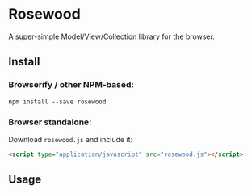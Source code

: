# Rosewood

A super-simple Model/View/Collection library for the browser.

## Install
### Browserify / other NPM-based:

`npm install --save rosewood`

### Browser standalone:

Download `rosewood.js` and include it:

```html
<script type="application/javascript" src="rosewood.js"></script>
```

## Usage
